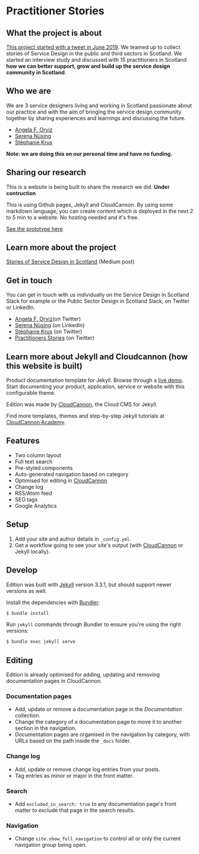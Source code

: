 # Practitioner Stories

## What the project is about
[This project started with a tweet in June 2019](https://medium.com/@angelaforviz/remember-that-tweet-8b36dbae82bc). We teamed up to collect stories of Service Design in the public and third sectors in Scotland. We started an interview study and discussed with 15 practitioners in Scotland **how we can better support, grow and build up the service design community in Scotland**.

## Who we are
We are 3 service designers living and working in Scotland passionate about our practice and with the aim of bringing the service design community together by sharing experiences and learnings and discussing the future.
- [Angela F. Orviz](https://twitter.com/Artmadillo)
- [Serena Nüsing](https://www.linkedin.com/in/serena-n%C3%BCsing-543295173/)
- [Stéphanie Krus](https://twitter.com/StephanieKrus)

**Note: we are doing this on our personal time and have no funding.**

## Sharing our research

This is a website is being built to share the research we did. **Under contruction**

This is using Github pages, Jekyll and CloudCannon. By using some markdown language, you can create content which is deployed in the next 2 to 5 min to a website. No hosting needed and it's free.

[See the prototype here](https://stephanie-K.github.io/practitioner-stories/)


## Learn more about the project

[Stories of Service Design in Scotland](https://practitionerstories.medium.com/stories-of-service-design-in-scotland-8f267710a2ba) (Medium post)


## Get in touch

You can get in touch with us individually on the Service Design in Scotland Slack for example or the Public Sector Design in Scotland Slack, on Twitter or LinkedIn.
- [Angela F. Orviz](https://twitter.com/Artmadillo)(on Twitter)
- [Serena Nüsing](https://www.linkedin.com/in/serena-n%C3%BCsing-543295173/) (on LinkedIn)
- [Stéphanie Krus](https://twitter.com/StephanieKrus) (on Twitter)
- [Practitioners Stories](https://twitter.com/PractitionerSt1) (on Twitter)


## Learn more about Jekyll and Cloudcannon (how this website is built)

Product documentation template for Jekyll. Browse through a [live demo](https://long-pig.cloudvent.net/).
Start documenting your product, application, service or website with this configurable theme.

Edition was made by [CloudCannon](http://cloudcannon.com/), the Cloud CMS for Jekyll.

Find more templates, themes and step-by-step Jekyll tutorials at [CloudCannon Academy](https://learn.cloudcannon.com/).

## Features

* Two column layout
* Full text search
* Pre-styled components
* Auto-generated navigation based on category
* Optimised for editing in [CloudCannon](http://cloudcannon.com/)
* Change log
* RSS/Atom feed
* SEO tags
* Google Analytics

## Setup

1. Add your site and author details in `_config.yml`.
2. Get a workflow going to see your site's output (with [CloudCannon](https://app.cloudcannon.com/) or Jekyll locally).

## Develop

Edition was built with [Jekyll](http://jekyllrb.com/) version 3.3.1, but should support newer versions as well.

Install the dependencies with [Bundler](http://bundler.io/):

~~~bash
$ bundle install
~~~

Run `jekyll` commands through Bundler to ensure you're using the right versions:

~~~bash
$ bundle exec jekyll serve
~~~

## Editing

Edition is already optimised for adding, updating and removing documentation pages in CloudCannon.

### Documentation pages

* Add, update or remove a documentation page in the *Documentation* collection.
* Change the category of a documentation page to move it to another section in the navigation.
* Documentation pages are organised in the navigation by category, with URLs based on the path inside the `_docs` folder.

### Change log

* Add, update or remove change log entries from your posts.
* Tag entries as minor or major in the front matter.

### Search

* Add `excluded_in_search: true` to any documentation page's front matter to exclude that page in the search results.

### Navigation

* Change `site.show_full_navigation` to control all or only the current navigation group being open.
